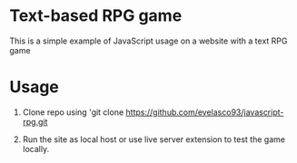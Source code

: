 # Text-based RPG game

This is a simple example of JavaScript usage on a website with a text RPG game

# Usage

1) Clone repo using 'git clone https://github.com/evelasco93/javascript-rpg.git

2) Run the site as local host or use live server extension to test the game locally.